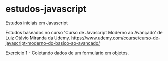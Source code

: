 # estudos-javascript
Estudos iniciais em Javascript

Estudos baseados no curso 'Curso de Javascript Moderno ao Avançado' de Luiz Otávio Miranda da Udemy.
https://www.udemy.com/course/curso-de-javascript-moderno-do-basico-ao-avancado/

Exercício 1 - Coletando dados de um formulário em objetos.
